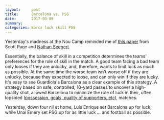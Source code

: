 ```yaml
---
layout:     post
title:      Barcelona vs. PSG
date:       2017-03-09
summary:    
categories: Barca luck skill PSG
---
```


Yesterday's madness at the Nou Camp reminded me of [this paper](http://homedev.business.utah.edu/u0908787/papers/LuckSkillGames.pdf) from Scott Page and [Nathan Seegert](http://homedev.business.utah.edu/u0908787/).

Essentially, the balance of skill in a competition determines the teams' preferences for the role of skill in the match. A good team facing a bad team only looses if they are unlucky, and, therefore, wants to limit luck as much as possible. At the same time the worse team isn't worse off if they are unlucky, because they expected to loose, and can only win if they are lucky. It's easy to see Guardiola's Barcalona as a clear example of this strategy. A strategy based on safe, controlled, 10-yard passes to uncover a high-quality shot, allowed Barcelona to minimize the role of luck in their, often lopsided ([possession, goals, quality of supporters, etc](https://www.theguardian.com/football/live/2016/mar/16/barcelona-v-arsenal-champions-league-last-16-live)), matches.

Yesterday, down four nil at home, Luis Enrique set Barcalona up for luck, while Unai Emery set PSG up for as little luck ... and football as possible.
